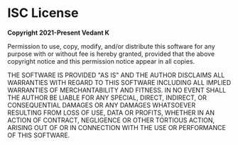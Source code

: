 <!--
	~/license.md
	Tells people how they can use your project.

	Note: feel free to change the license as you wish. Take a look at https://choosealicense.com
	if you are confused as to which license to use.
-->

# ISC License

**Copyright 2021-Present Vedant K**

Permission to use, copy, modify, and/or distribute this software for any purpose
with or without fee is hereby granted, provided that the above copyright notice
and this permission notice appear in all copies.

THE SOFTWARE IS PROVIDED "AS IS" AND THE AUTHOR DISCLAIMS ALL WARRANTIES WITH
REGARD TO THIS SOFTWARE INCLUDING ALL IMPLIED WARRANTIES OF MERCHANTABILITY AND
FITNESS. IN NO EVENT SHALL THE AUTHOR BE LIABLE FOR ANY SPECIAL, DIRECT,
INDIRECT, OR CONSEQUENTIAL DAMAGES OR ANY DAMAGES WHATSOEVER RESULTING FROM LOSS
OF USE, DATA OR PROFITS, WHETHER IN AN ACTION OF CONTRACT, NEGLIGENCE OR OTHER
TORTIOUS ACTION, ARISING OUT OF OR IN CONNECTION WITH THE USE OR PERFORMANCE OF
THIS SOFTWARE.

